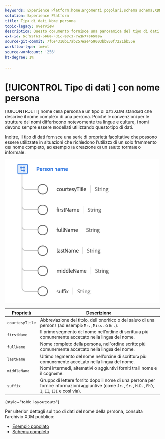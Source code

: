 ```yaml
---
keywords: Experience Platform;home;argomenti popolari;schema;schema;XDM;campi;schemi;schemi;nome completo;xdm:fullName;nome persona;nome;tipo di dati;tipo di dati;tipo di dati;
solution: Experience Platform
title: Tipo di dati Nome persona
topic-legacy: overview
description: Questo documento fornisce una panoramica del tipo di dati XDM Nome persona.
exl-id: 5cf55fb1-b6b0-4d1c-93c3-7e2b7766599e
source-git-commit: 7f694310b17ab257eae459003bb820f7221bb55e
workflow-type: tm+mt
source-wordcount: '256'
ht-degree: 1%

---
```


# [!UICONTROL Tipo di dati ] con nome persona

[!UICONTROL Il ] nome della persona è un tipo di dati XDM standard che descrive il nome completo di una persona. Poiché le convenzioni per le strutture dei nomi differiscono notevolmente tra lingue e culture, i nomi devono sempre essere modellati utilizzando questo tipo di dati.

Inoltre, il tipo di dati fornisce una serie di proprietà facoltative che possono essere utilizzate in situazioni che richiedono l’utilizzo di un solo frammento del nome completo, ad esempio la creazione di un saluto formale o informale.

<img src="../images/data-types/person-name.png" width="500" /><br />

| Proprietà | Descrizione |
| --- | --- |
| `courtesyTitle` | Abbreviazione del titolo, dell&#39;onorifico o del saluto di una persona (ad esempio `Mr.`, `Miss.` o `Dr.`). |
| `firstName` | Il primo segmento del nome nell’ordine di scrittura più comunemente accettato nella lingua del nome. |
| `fullName` | Nome completo della persona, nell&#39;ordine scritto più comunemente accettato nella lingua del nome. |
| `lastName` | Ultimo segmento del nome nell’ordine di scrittura più comunemente accettato nella lingua del nome. |
| `middleName` | Nomi intermedi, alternativi o aggiuntivi forniti tra il nome e il cognome. |
| `suffix` | Gruppo di lettere fornito dopo il nome di una persona per fornire informazioni aggiuntive (come `Jr.`, `Sr.`, `M.D.`, `PhD`, `I`, `II`, `III` e così via). |

{style=&quot;table-layout:auto&quot;}

Per ulteriori dettagli sul tipo di dati del nome della persona, consulta l’archivio XDM pubblico:

* [Esempio popolato](https://github.com/adobe/xdm/blob/master/components/datatypes/person/person-name.example.1.json)
* [Schema completo](https://github.com/adobe/xdm/blob/master/components/datatypes/person/person-name.schema.json)

